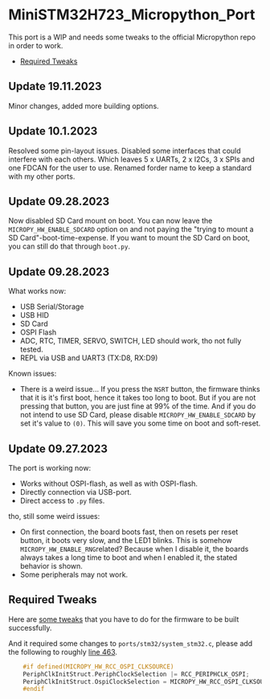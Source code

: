 # MiniSTM32H723_Micropython_Port

This port is a WIP and needs some tweaks to the official Micropython repo in order to work.
- [Required Tweaks](#required-tweaks)

## Update 19.11.2023
Minor changes, added more building options.

## Update 10.1.2023
Resolved some pin-layout issues. Disabled some interfaces that could interfere with each others. Which leaves 5 x UARTs, 2 x I2Cs, 3 x SPIs and one FDCAN for the user to use. Renamed forder name to keep a standard with my other ports.

## Update 09.28.2023
Now disabled SD Card mount on boot. You can now leave the `MICROPY_HW_ENABLE_SDCARD` option on and not paying the "trying to mount a SD Card"-boot-time-expense. If you want to mount the SD Card on boot, you can still do that through `boot.py`.

## Update 09.28.2023
What works now:
- USB Serial/Storage
- USB HID
- SD Card
- OSPI Flash
- ADC, RTC, TIMER, SERVO, SWITCH, LED should work, tho not fully tested.
- REPL via USB and UART3 (TX:D8, RX:D9)

Known issues:
- There is a weird issue... If you press the `NSRT` button, the firmware thinks that it is it's first boot, hence it takes too long to boot. But if you are not pressing that button, you are just fine at 99% of the time. And if you do not intend to use SD Card, please disable `MICROPY_HW_ENABLE_SDCARD` by set it's value to `(0)`. This will save you some time on boot and soft-reset.

## Update 09.27.2023
The port is working now:
- Works without OSPI-flash, as well as with OSPI-flash.
- Directly connection via USB-port.
- Direct access to `.py` files.

tho, still some weird issues:
- On first connection, the board boots fast, then on resets per reset button, it boots very slow, and the LED1 blinks. This is somehow `MICROPY_HW_ENABLE_RNG`related? Because when I disable it, the boards always takes a long time to boot and when I enabled it, the stated behavior is shown.
- Some peripherals may not work.

## Required Tweaks

Here are [some tweaks](https://github.com/micropython/micropython/issues/12517) that you have to do for the firmware to be built successfully.

And it required some changes to `ports/stm32/system_stm32.c`, please add the following to roughly [line 463](https://github.com/micropython/micropython/blob/dd58be19eef0be304e1b0530fe6e7408ab9b9b84/ports/stm32/system_stm32.c#L463).
```c
    #if defined(MICROPY_HW_RCC_OSPI_CLKSOURCE)
    PeriphClkInitStruct.PeriphClockSelection |= RCC_PERIPHCLK_OSPI;
    PeriphClkInitStruct.OspiClockSelection = MICROPY_HW_RCC_OSPI_CLKSOURCE;
    #endif
```
